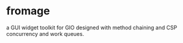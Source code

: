 # fromage

a GUI widget toolkit for GIO designed with method chaining and CSP concurrency and work queues.